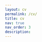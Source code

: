 ```yaml
---
layout: cv
permalink: /cv/
title: cv
nav: true
nav_order: 3
description:
---
```



<object data="{{ site.url }}{{ site.baseurl }}/assets/pdf/CV_Chenhui.pdf" width="100%"
height="600" type="application/pdf"></object>
